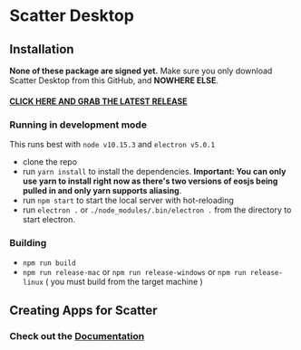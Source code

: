 # Scatter Desktop

## Installation

**None of these package are signed yet.** Make sure you only download 
Scatter Desktop from this GitHub, and **NOWHERE ELSE**.

#### [CLICK HERE AND GRAB THE LATEST RELEASE](https://github.com/GetScatter/ScatterDesktop/releases)

### Running in development mode

This runs best with `node v10.15.3` and `electron v5.0.1`

- clone the repo
- run `yarn install` to install the dependencies. **Important: You can only use yarn to install right now as there's two versions of eosjs being pulled in and only yarn supports aliasing**.
- run `npm start` to start the local server with hot-reloading
- run `electron .` or `./node_modules/.bin/electron .` from the directory to start electron.


### Building

- `npm run build`
- `npm run release-mac` or `npm run release-windows` or `npm run release-linux` ( you must build from the target machine )


## Creating Apps for Scatter 
### Check out the [Documentation](https://get-scatter.com/docs/examples-interaction-flow)


